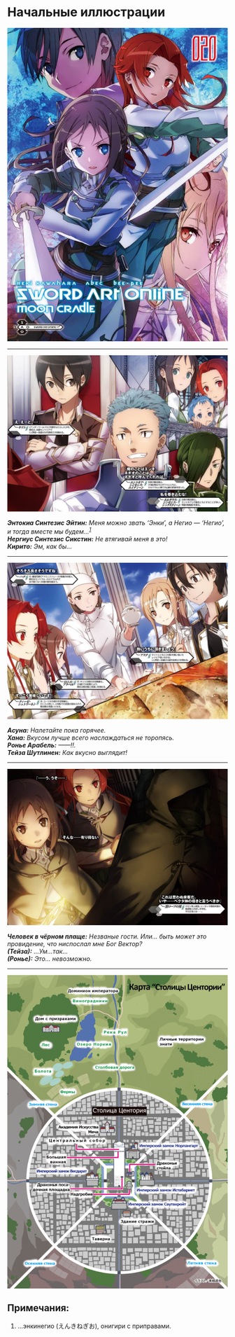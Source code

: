 # Начальные иллюстрации

![Image](/Translate/Img/k001.jpg)

***

![Image](/Translate/Img/k002.jpg)

_**Энтокиа Синтезис Эйтин:** Меня можно звать ‘Энки’, а Негио — ‘Негио’, и тогда вместе мы будем...<sup><a href="#Prim1">1</a></sup>  
**Нергиус Синтезис Сикстин:** Не втягивай меня в это!  
**Кирито:** Эм, как бы..._ 

***

![Image](/Translate/Img/k003.jpg)

_**Асуна:** Налетайте пока горячее.  
**Хана:** Вкусом лучше всего наслаждаться не торопясь.  
**Ронье Арабель:** ——!!.  
**Тейза Шутлинен:** Как вкусно выглядит!_ 

***

![Image](/Translate/Img/k004.jpg)

_**Человек в чёрном плаще:** Незваные гости. Или... быть может это провидение, что ниспослал мне Бог Вектор?  
**(Тейза):** ...Ум...так...   
**(Ронье):** Это... невозможно._  

***

![Image](/Translate/Img/k005_RU.png)

## Примечания:

1. <a name="Prim1"></a>...энкинегио (えんきねぎお), онигири с приправами.